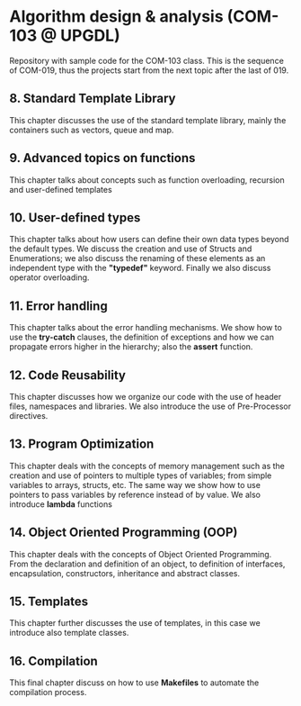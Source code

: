 # Algorithm design & analysis (COM-103 @ UPGDL)

Repository with sample code for the COM-103 class. This is the sequence of COM-019, thus
the projects start from the next topic after the last of 019.

## 8. Standard Template Library

This chapter discusses the use of the standard template library, mainly the containers such as vectors, queue and map.

## 9. Advanced topics on functions

This chapter talks about concepts such as function overloading, recursion and user-defined templates

## 10. User-defined types

This chapter talks about how users can define their own data types beyond the default types. We discuss the creation and use of Structs and Enumerations; we also discuss the renaming of these elements as an independent type with the **"typedef"** keyword. Finally we also discuss operator overloading.

## 11. Error handling

This chapter talks about the error handling mechanisms. We show how to use the **try-catch** clauses, the definition of exceptions and how we can propagate errors higher in the hierarchy; also the **assert** function.

## 12. Code Reusability

This chapter discusses how we organize our code with the use of header files, namespaces and libraries. We also introduce the use of Pre-Processor directives.

## 13. Program Optimization

This chapter deals with the concepts of memory management such as the creation and use of pointers to multiple types of variables; from simple variables to arrays, structs, etc. The same way we show how to use pointers to pass variables by reference instead of by value. We also introduce **lambda** functions

## 14. Object Oriented Programming (OOP)

This chapter deals with the concepts of Object Oriented Programming. From the declaration and definition of an object, to definition of interfaces, encapsulation, constructors, inheritance and abstract classes.

## 15. Templates

This chapter further discusses the use of templates, in this case we introduce also template classes.

## 16. Compilation

This final chapter discuss on how to use **Makefiles** to automate the compilation process.
